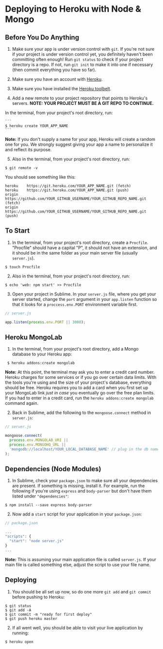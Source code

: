 # Deploying to Heroku with Node & Mongo

## Before You Do Anything

1. Make sure your app is under version control with `git`.  If you're not sure if your project is under version control yet, you definitely haven't been committing often enough! Run `git status` to check if your project directory is a repo. If not, run `git init` to make it into one if necessary (then commit everything you have so far).

2. Make sure you have an account with <a href="https://www.heroku.com" target="_blank">Heroku</a>.

3. Make sure you have installed the <a href="https://toolbelt.heroku.com" target="_blank">Heroku toolbelt</a>.

4. Add a new remote to your project repository that points to Heroku's servers. **NOTE: YOUR PROJECT MUST BE A GIT REPO TO CONTINUE.**

  In the terminal, from your project's root directory, run:

	```
	$ heroku create YOUR_APP_NAME
	```

  **Note:** If you don't supply a name for your app, Heroku will create a random one for you. We strongly suggest giving your app a name to personalize it and reflect its purpose.

5. Also in the terminal, from your project's root directory, run:

  ```
  $ git remote -v
  ```

  You should see something like this:

  ```
  heroku	https://git.heroku.com/YOUR_APP_NAME.git (fetch)
  heroku	https://git.heroku.com/YOUR_APP_NAME.git (push)
  origin	https://github.com/YOUR_GITHUB_USERNAME/YOUR_GITHUB_REPO_NAME.git (fetch)
  origin	https://github.com/YOUR_GITHUB_USERNAME/YOUR_GITHUB_REPO_NAME.git (push)
  ```

## To Start

1. In the terminal, from your project's root directory, create a `Procfile`. "Procfile" should have a capital "P", it should not have an extension, and it should be in the same folder as your main server file (usually `server.js`).

  ```
  $ touch Procfile
  ```

2. Also in the terminal, from your project's root directory, run:

  ```
  $ echo 'web: npm start' >> Procfile
  ```

3. Open your project in Sublime. In your `server.js` file, where you get your server started, change the `port` argument in your `app.listen` function so that it looks for a `proccess.env.PORT` environment variable first.

  ```js
  // server.js

  app.listen(process.env.PORT || 3000);
  ```

## Heroku MongoLab

1. In the terminal, from your project's root directory, add a Mongo database to your Heroku app:

  ```
   $ heroku addons:create mongolab
  ```

  **Note:** At this point, the terminal may ask you to enter a credit card number. Heroku charges for some services or if you go over certain data limits. With the tools you're using and the size of your project's database, everything should be free. Heroku requires you to add a card when you first set up your MongoLab link *just in case* you eventually go over the free plan limits. If you had to enter in a credit card, run the `heroku addons:create mongolab` command again.

2. Back in Sublime, add the following to the `mongoose.connect` method in `server.js`:

  ```js
  // server.js

  mongoose.connect(
    process.env.MONGOLAB_URI ||
    process.env.MONGOHQ_URL ||
    'mongodb://localhost/YOUR_LOCAL_DATABASE_NAME' // plug in the db name you've been using
  );
  ```

## Dependencies (Node Modules)

1. In Sublime, check your `package.json` to make sure all your dependencies are present. If something is missing, install it. For example, run the following if you're using `express` and `body-parser` but don't have them listed under `"dependencies"`:

  ```
  $ npm install --save express body-parser
  ```

2. Now add a `start` script for your application in your `package.json`:

  ```js
  // package.json

  ...
  "scripts": {
    "start": "node server.js"
  }
  ...
  ```

  **Note:** This is assuming your main application file is called `server.js`. If your main file is called something else, adjust the script to use your file name.

## Deploying

1. You should be all set up now, so do one more `git add` and `git commit` before pushing to Heroku:

  ```
  $ git status
  $ git add -A
  $ git commit -m "ready for first deploy"
  $ git push heroku master
  ```

2. If all went well, you should be able to visit your live application by running:

  ```
  $ heroku open
  ```
